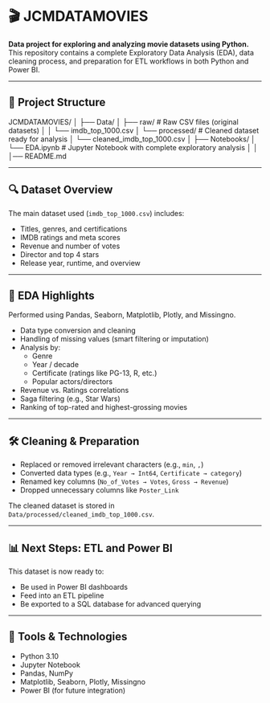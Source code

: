# 🎬 JCMDATAMOVIES

**Data project for exploring and analyzing movie datasets using Python.**  
This repository contains a complete Exploratory Data Analysis (EDA), data cleaning process, and preparation for ETL workflows in both Python and Power BI.

---

## 📁 Project Structure

JCMDATAMOVIES/
│
├── Data/
│ ├── raw/ # Raw CSV files (original datasets)
│ │ └── imdb_top_1000.csv
│ └── processed/ # Cleaned dataset ready for analysis
│   └── cleaned_imdb_top_1000.csv
│
├── Notebooks/
│ └── EDA.ipynb # Jupyter Notebook with complete exploratory analysis
│
│
│── README.md



---

## 🔍 Dataset Overview

The main dataset used (`imdb_top_1000.csv`) includes:
- Titles, genres, and certifications
- IMDB ratings and meta scores
- Revenue and number of votes
- Director and top 4 stars
- Release year, runtime, and overview

---

## 🧪 EDA Highlights

Performed using Pandas, Seaborn, Matplotlib, Plotly, and Missingno.

- Data type conversion and cleaning
- Handling of missing values (smart filtering or imputation)
- Analysis by:
  - Genre
  - Year / decade
  - Certificate (ratings like PG-13, R, etc.)
  - Popular actors/directors
- Revenue vs. Ratings correlations
- Saga filtering (e.g., Star Wars)
- Ranking of top-rated and highest-grossing movies

---

## 🛠️ Cleaning & Preparation

- Replaced or removed irrelevant characters (e.g., `min`, `,`)
- Converted data types (e.g., `Year → Int64`, `Certificate → category`)
- Renamed key columns (`No_of_Votes → Votes`, `Gross → Revenue`)
- Dropped unnecessary columns like `Poster_Link`

The cleaned dataset is stored in `Data/processed/cleaned_imdb_top_1000.csv`.

---

## 📊 Next Steps: ETL and Power BI

This dataset is now ready to:
- Be used in Power BI dashboards
- Feed into an ETL pipeline
- Be exported to a SQL database for advanced querying

---

## 🚀 Tools & Technologies

- Python 3.10
- Jupyter Notebook
- Pandas, NumPy
- Matplotlib, Seaborn, Plotly, Missingno
- Power BI (for future integration)

